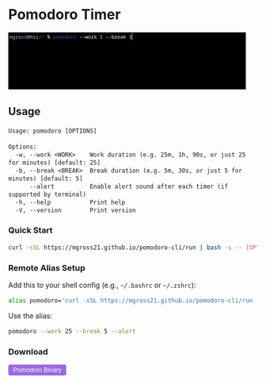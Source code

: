 # Pomodoro Timer

![Pomodoro Terminal](assets/videos/usage.gif)

## Usage

```console
Usage: pomodoro [OPTIONS]

Options:
  -w, --work <WORK>    Work duration (e.g. 25m, 1h, 90s, or just 25 for minutes) [default: 25]
  -b, --break <BREAK>  Break duration (e.g. 5m, 30s, or just 5 for minutes) [default: 5]
      --alert          Enable alert sound after each timer (if supported by terminal)
  -h, --help           Print help
  -V, --version        Print version
```

### Quick Start

```bash
curl -sSL https://mgross21.github.io/pomodoro-cli/run | bash -s -- [OPTIONS]
```

### Remote Alias Setup

Add this to your shell config (e.g., `~/.bashrc` or `~/.zshrc`):

```bash
alias pomodoro='curl -sSL https://mgross21.github.io/pomodoro-cli/run | bash -s --'
```

Use the alias:

```bash
pomodoro --work 25 --break 5 --alert
```

### Download

<a href="https://mgross21.github.io/pomodoro-cli/pomodoro">
  <button style="padding: 4px 10px; font-size: 0.9em; background-color: #9c6ade; color: #fff; border: none; border-radius: 4px; cursor: pointer;">
    Pomodoro Binary
  </button>
</a>
